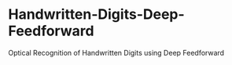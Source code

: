 # Handwritten-Digits-Deep-Feedforward
Optical Recognition of Handwritten Digits using Deep Feedforward

